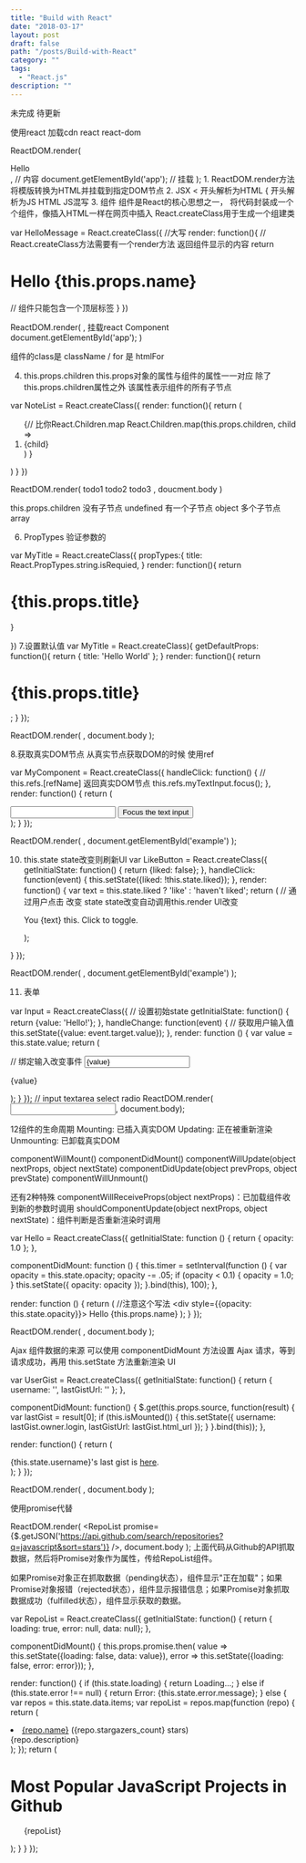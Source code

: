 ```yaml
---
title: "Build with React"
date: "2018-03-17"
layout: post
draft: false
path: "/posts/Build-with-React"
category: ""
tags:
  - "React.js"
description: ""
---
```

未完成 待更新


使用react
加载cdn react react-dom
<div id="app"></div>

ReactDOM.render(
  <div>Hello</div>, // 内容
  document.getElementById('app'); // 挂载
);
1. ReactDOM.render方法 将模版转换为HTML并挂载到指定DOM节点
2. JSX  < 开头解析为HTML { 开头解析为JS  HTML JS混写
3. 组件
组件是React的核心思想之一， 将代码封装成一个个组件，像插入HTML一样在网页中插入
React.createClass用于生成一个组建类

var HelloMessage = React.createClass({ //大写
  render: function(){  // React.createClass方法需要有一个render方法 返回组件显示的内容
    return <h1>Hello {this.props.name}</h1> // 组件只能包含一个顶层标签
  }
  })

ReactDOM.render(
  <HelloMessage name="John" />, 挂载react Component
  document.getElementById('app');
  )

组件的class是 className / for 是 htmlFor

4. this.props.children
this.props对象的属性与组件的属性一一对应
除了this.props.children属性之外 该属性表示组件的所有子节点

var NoteList = React.createClass({
  render: function(){
    return (
      <ol>
      {// 比你React.Children.map
          React.Children.map(this.props.children, child => <li>{child}</li>)
      }
      </ol>
      )
  }
  })

ReactDOM.render(
  <NoteList>
    <span>todo1</span>
    <span>todo2</span>
    <span>todo3</span>
    </NoteList>,
doucment.body
  )

this.props.children
没有子节点 undefined
有一个子节点 object
多个子节点 array

6. PropTypes
验证参数的

var MyTitle = React.createClass({
  propTypes:{
    title: React.PropTypes.string.isRequied,
  }
  render: function(){
    return <h1> {this.props.title}</h1>
  }

  })
7.设置默认值
var MyTitle = React.createClass){
  getDefaultProps: function(){
    return {
      title: 'Hello World'
    };
  }
  render: function(){
    return <h1>{this.props.title}</h1>;
  }
});

ReactDOM.render(
  <MyTitle />,
  document.body
  );

8.获取真实DOM节点
从真实节点获取DOM的时候 使用ref

var MyComponent = React.createClass({
  handleClick: function() {
    // this.refs.[refName] 返回真实DOM节点
    this.refs.myTextInput.focus();
  },
  render: function() {
    return (
      <div>
        <input type="text" ref="myTextInput" />
        <input type="button" value="Focus the text input" onClick={this.handleClick} />
      </div>
    );
  }
});

ReactDOM.render(
  <MyComponent />,
  document.getElementById('example')
);


10. this.state
state改变则刷新UI
var LikeButton = React.createClass({
  getInitialState: function() {
    return {liked: false};
  },
  handleClick: function(event) {
    this.setState({liked: !this.state.liked});
  },
  render: function() {
    var text = this.state.liked ? 'like' : 'haven\'t liked';
    return (
      // 通过用户点击 改变 state  state改变自动调用this.render UI改变
      <p onClick={this.handleClick}>
        You {text} this. Click to toggle.
      </p>
    );
  }
});

ReactDOM.render(
  <LikeButton />,
  document.getElementById('example')
);

11. 表单

var Input = React.createClass({
  // 设置初始state
  getInitialState: function() {
    return {value: 'Hello!'};
  },
  handleChange: function(event) {
    // 获取用户输入值
    this.setState({value: event.target.value});
  },
  render: function () {
    var value = this.state.value;
    return (
      <div>
      // 绑定输入改变事件
        <input type="text" value={value} onChange={this.handleChange} />
        <p>{value}</p>
      </div>
    );
  }
});
// input textarea select radio
ReactDOM.render(<Input/>, document.body);

12组件的生命周期
Mounting: 已插入真实DOM
Updating: 正在被重新渲染
Unmounting: 已卸载真实DOM

componentWillMount()
componentDidMount()
componentWillUpdate(object nextProps, object nextState)
componentDidUpdate(object prevProps, object prevState)
componentWillUnmount()

还有2种特殊
componentWillReceiveProps(object nextProps)：已加载组件收到新的参数时调用
shouldComponentUpdate(object nextProps, object nextState)：组件判断是否重新渲染时调用

var Hello = React.createClass({
  getInitialState: function () {
    return {
      opacity: 1.0
    };
  },

  componentDidMount: function () {
    this.timer = setInterval(function () {
      var opacity = this.state.opacity;
      opacity -= .05;
      if (opacity < 0.1) {
        opacity = 1.0;
      }
      this.setState({
        opacity: opacity
      });
    }.bind(this), 100);
  },

  render: function () {
    return (
      //注意这个写法
      <div style={{opacity: this.state.opacity}}>
        Hello {this.props.name}
      </div>
    );
  }
});

ReactDOM.render(
  <Hello name="world"/>,
  document.body
);


Ajax 组件数据的来源
可以使用 componentDidMount 方法设置 Ajax 请求，等到请求成功，再用 this.setState 方法重新渲染 UI

var UserGist = React.createClass({
  getInitialState: function() {
    return {
      username: '',
      lastGistUrl: ''
    };
  },

  componentDidMount: function() {
    $.get(this.props.source, function(result) {
      var lastGist = result[0];
      if (this.isMounted()) {
        this.setState({
          username: lastGist.owner.login,
          lastGistUrl: lastGist.html_url
        });
      }
    }.bind(this));
  },

  render: function() {
    return (
      <div>
        {this.state.username}'s last gist is
        <a href={this.state.lastGistUrl}>here</a>.
      </div>
    );
  }
});

ReactDOM.render(
  <UserGist source="https://api.github.com/users/octocat/gists" />,
  document.body
);

使用promise代替

ReactDOM.render(
  <RepoList
    promise={$.getJSON('https://api.github.com/search/repositories?q=javascript&sort=stars')}
  />,
  document.body
);
上面代码从Github的API抓取数据，然后将Promise对象作为属性，传给RepoList组件。

如果Promise对象正在抓取数据（pending状态），组件显示"正在加载"；如果Promise对象报错（rejected状态），组件显示报错信息；如果Promise对象抓取数据成功（fulfilled状态），组件显示获取的数据。


var RepoList = React.createClass({
  getInitialState: function() {
    return { loading: true, error: null, data: null};
  },

  componentDidMount() {
    this.props.promise.then(
      value => this.setState({loading: false, data: value}),
      error => this.setState({loading: false, error: error}));
  },

  render: function() {
    if (this.state.loading) {
      return <span>Loading...</span>;
    }
    else if (this.state.error !== null) {
      return <span>Error: {this.state.error.message}</span>;
    }
    else {
      var repos = this.state.data.items;
      var repoList = repos.map(function (repo) {
        return (
          <li>
            <a href={repo.html_url}>{repo.name}</a> ({repo.stargazers_count} stars) <br/> {repo.description}
          </li>
        );
      });
      return (
        <main>
          <h1>Most Popular JavaScript Projects in Github</h1>
          <ol>{repoList}</ol>
        </main>
      );
    }
  }
});
